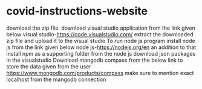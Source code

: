 # covid-instructions-website
download the zip file.
download visual studio application from the link given below
visual studio-https://code.visualstudio.com/
extract the downloaded zip file and upload it to the visual studio
To run node js program install node js from the link given below
node js-https://nodejs.org/en
an addition to that install npm as a supporting folder from the node js
download json packages in the visualstudio
Download mangodb compass from the below link to store the data given from the user
https://www.mongodb.com/products/compass
make sure to mention exact localhost from the mangodb connection

